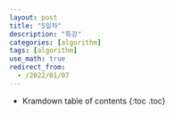 ```yaml
---
layout: post
title: "5일차"
description: "특강"
categories: [algorithm]
tags: [algorithm]
use_math: true
redirect_from:
  - /2022/01/07
---
```


* Kramdown table of contents
{:toc .toc} 